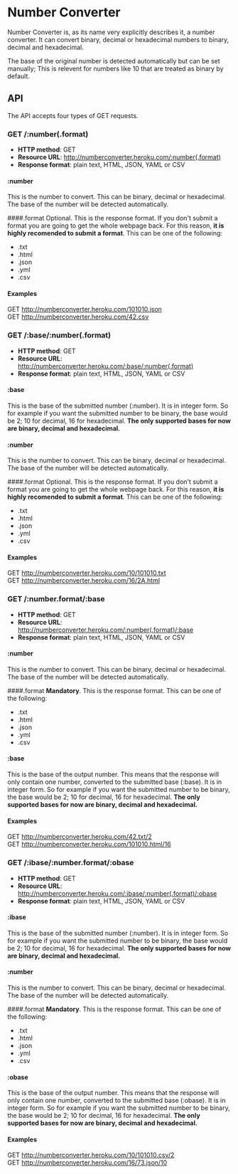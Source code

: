Number Converter
================

Number Converter is, as its name very explicitly describes it, a number converter. It can convert binary, decimal or hexadecimal numbers to binary, decimal and hexadecimal.

The base of the original number is detected automatically but can be set manually; This is relevent for numbers like 10 that are treated as binary by default.

API
---
The API accepts four types of GET requests.

### GET /:number(.format)

- **HTTP method**: GET
- **Resource URL**: http://numberconverter.heroku.com/:number(.format)
- **Response format**: plain text, HTML, JSON, YAML or CSV

#### :number
This is the number to convert. This can be binary, decimal or hexadecimal. The base of the number will be detected automatically.

####.format
Optional. This is the response format. If you don't submit a format you are going to get the whole webpage back. For this reason, **it is highly recomended to submit a format**. This can be one of the following:

- .txt
- .html
- .json
- .yml
- .csv

#### Examples

GET http://numberconverter.heroku.com/101010.json  
GET http://numberconverter.heroku.com/42.csv

### GET /:base/:number(.format)

- **HTTP method**: GET
- **Resource URL**: http://numberconverter.heroku.com/:base/:number(.format)
- **Response format**: plain text, HTML, JSON, YAML or CSV

#### :base
This is the base of the submitted number (:number). It is in integer form. So for example if you want the submitted number to be binary, the base would be 2; 10 for decimal, 16 for hexadecimal. **The only supported bases for now are binary, decimal and hexadecimal.**

#### :number
This is the number to convert. This can be binary, decimal or hexadecimal. The base of the number will be detected automatically.

####.format
Optional. This is the response format. If you don't submit a format you are going to get the whole webpage back. For this reason, **it is highly recomended to submit a format**. This can be one of the following:

- .txt
- .html
- .json
- .yml
- .csv

#### Examples

GET  http://numberconverter.heroku.com/10/101010.txt  
GET  http://numberconverter.heroku.com/16/2A.html

### GET /:number.format/:base

- **HTTP method**: GET
- **Resource URL**: http://numberconverter.heroku.com/:number(.format)/:base
- **Response format**: plain text, HTML, JSON, YAML or CSV

#### :number
This is the number to convert. This can be binary, decimal or hexadecimal. The base of the number will be detected automatically.

####.format
**Mandatory**. This is the response format. This can be one of the following:

- .txt
- .html
- .json
- .yml
- .csv

#### :base
This is the base of the output number. This means that the response will only contain one number, converted to the submitted base (:base). It is in integer form. So for example if you want the submitted number to be binary, the base would be 2; 10 for decimal, 16 for hexadecimal. **The only supported bases for now are binary, decimal and hexadecimal.**

#### Examples

GET  http://numberconverter.heroku.com/42.txt/2  
GET  http://numberconverter.heroku.com/101010.html/16

### GET /:ibase/:number.format/:obase

- **HTTP method**: GET
- **Resource URL**: http://numberconverter.heroku.com/:ibase/:number(.format)/:obase
- **Response format**: plain text, HTML, JSON, YAML or CSV

#### :ibase
This is the base of the submitted number (:number). It is in integer form. So for example if you want the submitted number to be binary, the base would be 2; 10 for decimal, 16 for hexadecimal. **The only supported bases for now are binary, decimal and hexadecimal.**

#### :number
This is the number to convert. This can be binary, decimal or hexadecimal. The base of the number will be detected automatically.

####.format
**Mandatory**. This is the response format. This can be one of the following:

- .txt
- .html
- .json
- .yml
- .csv

#### :obase
This is the base of the output number. This means that the response will only contain one number, converted to the submitted base (:obase). It is in integer form. So for example if you want the submitted number to be binary, the base would be 2; 10 for decimal, 16 for hexadecimal. **The only supported bases for now are binary, decimal and hexadecimal.**

#### Examples

GET  http://numberconverter.heroku.com/10/101010.csv/2  
GET  http://numberconverter.heroku.com/16/73.json/10
